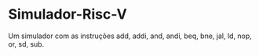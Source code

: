 # Simulador-Risc-V
Um simulador com as instruções add, addi, and, andi, beq, bne, jal, ld, nop, or, sd, sub.
